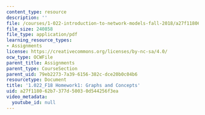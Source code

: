 ```yaml
---
content_type: resource
description: ''
file: /courses/1-022-introduction-to-network-models-fall-2018/a27f118062b7377d50030d544256f3ea_MIT1_022F18_Homework1.pdf
file_size: 240858
file_type: application/pdf
learning_resource_types:
- Assignments
license: https://creativecommons.org/licenses/by-nc-sa/4.0/
ocw_type: OCWFile
parent_title: Assignments
parent_type: CourseSection
parent_uid: 79eb2273-7a39-6156-382c-dce20b0c04b6
resourcetype: Document
title: '1.022_F18 Homework1: Graphs and Concepts'
uid: a27f1180-62b7-377d-5003-0d544256f3ea
video_metadata:
  youtube_id: null
---
```

